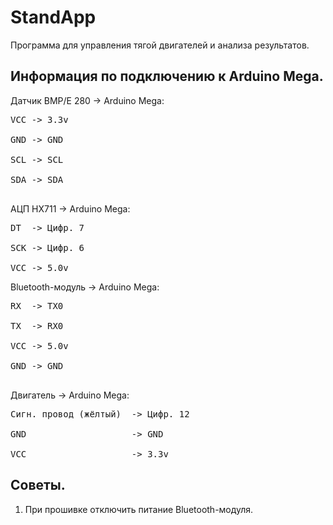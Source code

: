 # StandApp
Программа для управления тягой двигателей и анализа результатов.

## Информация по подключению к Arduino Mega.
Датчик BMP/E 280 -> Arduino Mega: <br/>
<pre>
VCC -> 3.3v <br/>
GND -> GND <br/>
SCL -> SCL <br/>
SDA -> SDA <br/>
</pre>

АЦП HX711 -> Arduino Mega: <br/>
<pre>
DT  -> Цифр. 7 <br/>
SCK -> Цифр. 6 <br/>
VCC -> 5.0v
</pre>

Bluetooth-модуль -> Arduino Mega: <br/>
<pre>
RX  -> TX0 <br/>
TX  -> RX0 <br/>
VCC -> 5.0v <br/>
GND -> GND <br/>
</pre>

Двигатель -> Arduino Mega: <br/>
<pre>
Сигн. провод (жёлтый)  -> Цифр. 12 <br/>
GND                    -> GND <br/>
VCC                    -> 3.3v
</pre>

## Советы.
1) При прошивке отключить питание Bluetooth-модуля.
